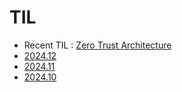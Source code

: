 # TIL

- Recent TIL : [Zero Trust Architecture](https://github.com/wriml92/TIL/blob/main/2024.12/241228.md)
- [2024.12](https://github.com/wriml92/TIL/tree/main/2024.12)
- [2024.11](https://github.com/wriml92/TIL/tree/main/2024.11)
- [2024.10](https://github.com/wriml92/TIL/tree/main/2024.10)